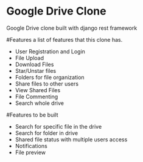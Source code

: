 # Google Drive Clone
Google Drive clone built with django rest framework

#Features
a list of  features that this clone has.

- User Registration and Login
- File Upload
- Download Files
- Star/Unstar files
- Folders for file organization
- Share files to other users
- View Shared Files
- File Commenting
- Search whole drive

#Features to be built
- Search for specific file in the drive
- Search for folder in drive
- Shared file status with multiple users access
- Notifications
- File preview 
